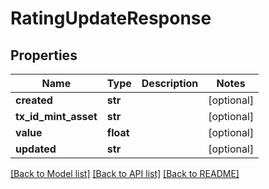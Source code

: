 # RatingUpdateResponse

## Properties
Name | Type | Description | Notes
------------ | ------------- | ------------- | -------------
**created** | **str** |  | [optional] 
**tx_id_mint_asset** | **str** |  | [optional] 
**value** | **float** |  | [optional] 
**updated** | **str** |  | [optional] 

[[Back to Model list]](../README.md#documentation-for-models) [[Back to API list]](../README.md#documentation-for-api-endpoints) [[Back to README]](../README.md)



